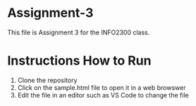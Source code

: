 # Assignment-3
This file is Assignment 3 for the INFO2300 class.

# Instructions How to Run
1. Clone the repository 
2. Click on the sample.html file to open it in a web browswer 
3. Edit the file in an editor such as VS Code to change the file

